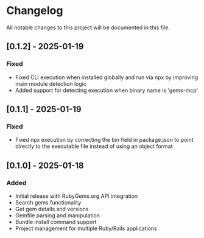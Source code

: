 # Changelog

All notable changes to this project will be documented in this file.

## [0.1.2] - 2025-01-19

### Fixed
- Fixed CLI execution when installed globally and run via npx by improving main module detection logic
- Added support for detecting execution when binary name is 'gems-mcp'

## [0.1.1] - 2025-01-19

### Fixed
- Fixed npx execution by correcting the bin field in package.json to point directly to the executable file instead of using an object format

## [0.1.0] - 2025-01-18

### Added
- Initial release with RubyGems.org API integration
- Search gems functionality
- Get gem details and versions
- Gemfile parsing and manipulation
- Bundle install command support
- Project management for multiple Ruby/Rails applications
